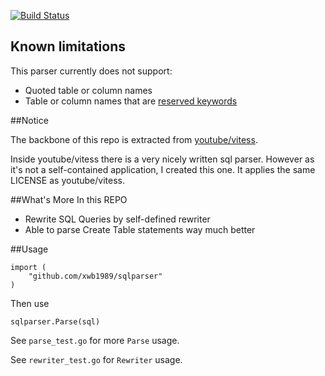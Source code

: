 [![Build Status](https://travis-ci.org/xwb1989/sqlparser.svg?branch=master)](https://travis-ci.org/xwb1989/sqlparser)

## Known limitations
This parser currently does not support:
- Quoted table or column names
- Table or column names that are [reserved keywords](https://github.com/honeycombio/sqlparser/blob/aab361df519b84cc65f13f10d895f115a1de8717/token.go#L33)

##Notice

The backbone of this repo is extracted from [youtube/vitess](https://github.com/youtube/vitess).

Inside youtube/vitess there is a very nicely written sql parser. However as it's not a self-contained application, I created this one. 
It applies the same LICENSE as youtube/vitess.

##What's More In this REPO

* Rewrite SQL Queries by self-defined rewriter
* Able to parse Create Table statements way much better

##Usage

    import (
        "github.com/xwb1989/sqlparser"
    )

Then use
    
    sqlparser.Parse(sql)

See `parse_test.go` for more `Parse` usage.

See `rewriter_test.go` for `Rewriter` usage.
